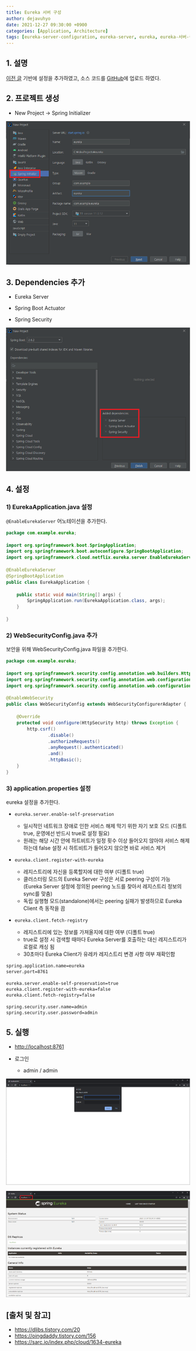 ```yaml
---
title: Eureka 서버 구성
author: dejavuhyo
date: 2021-12-27 09:30:00 +0900
categories: [Application, Architecture]
tags: [eureka-server-configuration, eureka-server, eureka, eureka-서버-구성, eureka-서버, spring-cloud, spring-cloud-netflix]
---
```


## 1. 설명
[이전 글](https://dejavuhyo.github.io/posts/eureka/) 기반에 설정을 추가하였고, 소스 코드를 [GitHub](https://github.com/dejavuhyo/eureka-server)에 업로드 하였다.

## 2. 프로젝트 생성

* New Project → Spring Initializer

![spring-initializer](/assets/img/2021-12-27-eureka-server-configuration/spring-initializer.png)

## 3. Dependencies 추가

* Eureka Server

* Spring Boot Actuator

* Spring Security

![added-dependencies](/assets/img/2021-12-27-eureka-server-configuration/added-dependencies.png)

## 4. 설정

### 1) EurekaApplication.java 설정
```@EnableEurekaServer``` 어노테이션을 추가한다.

```java
package com.example.eureka;

import org.springframework.boot.SpringApplication;
import org.springframework.boot.autoconfigure.SpringBootApplication;
import org.springframework.cloud.netflix.eureka.server.EnableEurekaServer;

@EnableEurekaServer
@SpringBootApplication
public class EurekaApplication {

    public static void main(String[] args) {
        SpringApplication.run(EurekaApplication.class, args);
    }

}
```

### 2) WebSecurityConfig.java 추가
보안을 위해 WebSecurityConfig.java 파일을 추가한다.

```java
package com.example.eureka;

import org.springframework.security.config.annotation.web.builders.HttpSecurity;
import org.springframework.security.config.annotation.web.configuration.EnableWebSecurity;
import org.springframework.security.config.annotation.web.configuration.WebSecurityConfigurerAdapter;

@EnableWebSecurity
public class WebSecurityConfig extends WebSecurityConfigurerAdapter {

    @Override
    protected void configure(HttpSecurity http) throws Exception {
        http.csrf()
                .disable()
                .authorizeRequests()
                .anyRequest().authenticated()
                .and()
                .httpBasic();
    }
}
```

### 3) application.properties 설정
eureka 설정을 추가한다.

* ```eureka.server.enable-self-preservation```
  - 일시적인 네트워크 장애로 인한 서비스 해제 막기 위한 자기 보호 모드 (디폴트 true, 운영에선 반드시 true로 설정 필요)
  - 원래는 해당 시간 안에 하트비트가 일정 횟수 이상 들어오지 않아야 서비스 해제하는데 false 설정 시 하트비트가 들어오지 않으면 바로 서비스 제거

* ```eureka.client.register-with-eureka```
  - 레지스트리에 자신을 등록할지에 대한 여부 (디폴트 true)
  - 클러스터링 모드의 Eureka Server 구성은 서로 peering 구성이 가능 (Eureka Server 설정에 정의된 peering 노드를 찾아서 레지스트리 정보의 sync를 맞춤)
  - 독립 실행형 모드(standalone)에서는 peering 실패가 발생하므로 Eureka Client 측 동작을 끔

* ```eureka.client.fetch-registry```
  - 레지스트리에 있는 정보를 가져올지에 대한 여부 (디폴트 true)
  - true로 설정 시 검색할 때마다 Eureka Server를 호출하는 대신 레지스트리가 로컬로 캐싱 됨
  - 30초마다 Eureka Client가 유레카 레지스트리 변경 사항 여부 재확인함

```properties
spring.application.name=eureka
server.port=8761

eureka.server.enable-self-preservation=true
eureka.client.register-with-eureka=false
eureka.client.fetch-registry=false

spring.security.user.name=admin
spring.security.user.password=admin
```

## 5. 실행

* <http://localhost:8761>

* 로그인
  - admin / admin

![login](/assets/img/2021-12-27-eureka-server-configuration/login.png)

![spring-eureka](/assets/img/2021-12-27-eureka-server-configuration/spring-eureka.png)

## [출처 및 참고]
* <https://dlibs.tistory.com/20>
* <https://oingdaddy.tistory.com/156>
* <https://sarc.io/index.php/cloud/1634-eureka>
